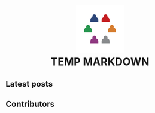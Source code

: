 <br />
<h1>
<p align="center">
  <img src="profile/images/extrapreneur-logo.png" alt="Logo" width="128" height="128">
  <br> TEMP MARKDOWN
</h1>
</p>

<!-- START_ABOUT_SECTION -->

<!-- END_ABOUT_SECTION -->

## Latest posts

<!-- START_POSTS_SECTION -->

<!-- END_POSTS_SECTION -->

## Contributors

<!-- START_CONTRIBUTORS_SECTION -->

<!-- END_CONTRIBUTORS_SECTION -->
